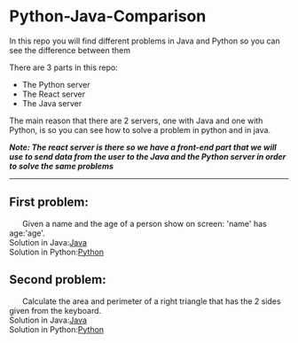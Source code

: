 # Python-Java-Comparison
In this repo you will find different problems in Java and Python so you can see the difference between them

There are 3 parts in this repo:
  - The Python server
  - The React server
  - The Java server

The main reason that there are 2 servers, one with Java and one with Python, is so you can see how to
solve a problem in python and in java.

***Note: The react server is there so we have a front-end part that we will use to send data from the user to the Java and the Python server in order to solve the same problems***

----------------------------------------------------------------------------------------------------------------------------------------

## First problem:

&nbsp;&nbsp;&nbsp;&nbsp;&nbsp; Given a name and the age of a person show on screen: 'name' has age:'age'.<br>
Solution in Java:[Java](Javaserver/ITSchool/src/main/java/demoschool/ITSchool/services/FirstProblemServices.java)<br>
Solution in Python:[Python](Pythonserver/problems/responses/FirstProblem.py)<br>


## Second problem:

&nbsp;&nbsp;&nbsp;&nbsp;&nbsp; Calculate the area and perimeter of a right triangle that has the 2 sides given from the keyboard.<br>
Solution in Java:[Java](Javaserver/ITSchool/src/main/java/demoschool/ITSchool/services/SecondProblemServices.java)<br>
Solution in Python:[Python](Pythonserver/problems/responses/SecondProblem.py)<br>
